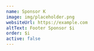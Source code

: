```yaml
---
name: Sponsor K
image: img/placeholder.png
websiteUrl: https://example.com
altText: Footer Sponsor $i
order: $i
active: false
---
```

